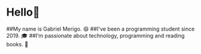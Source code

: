 # Hello👋

##My name is Gabriel Merigo. 😄
##I've been a programming student since 2019. 🎓
##I’m passionate about technology, programming and reading books. 📙
